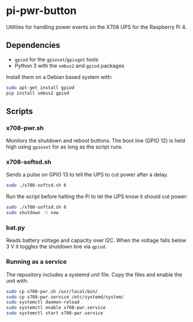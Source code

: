 # pi-pwr-button

Utilities for handling power events on the X708 UPS for the Raspberry Pi 4.

## Dependencies

- `gpiod` for the `gpioset`/`gpioget` tools
- Python 3 with the `smbus2` and `gpiod` packages

Install them on a Debian based system with:

```bash
sudo apt-get install gpiod
pip install smbus2 gpiod
```

## Scripts

### x708-pwr.sh
Monitors the shutdown and reboot buttons. The boot line (GPIO 12) is held
high using `gpioset` for as long as the script runs.

### x708-softsd.sh
Sends a pulse on GPIO 13 to tell the UPS to cut power after a delay.

```bash
sudo ./x708-softsd.sh 6
```

Run the script before halting the Pi to let the UPS know it should cut
power:

```bash
sudo ./x708-softsd.sh 6
sudo shutdown -h now
```

### bat.py
Reads battery voltage and capacity over I2C. When the voltage falls below
3&nbsp;V it toggles the shutdown line via `gpiod`.

### Running as a service

The repository includes a systemd unit file. Copy the files and enable the
unit with:

```bash
sudo cp x708-pwr.sh /usr/local/bin/
sudo cp x708-pwr.service /etc/systemd/system/
sudo systemctl daemon-reload
sudo systemctl enable x708-pwr.service
sudo systemctl start x708-pwr.service
```
